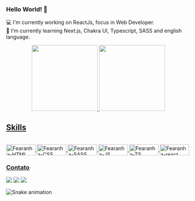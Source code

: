 ### Hello World! 👋

💻 I'm currently working on ReactJs, focus in Web Developer. <br>
🌱 I'm currently learning Next.js, Chakra UI, Typescript, SASS and english language. <br>

<div align="center">
  <a href="https://github.com/fearanha">
  <img height="180em" src="https://github-readme-stats.vercel.app/api?username=fearanha&show_icons=true&theme=dracula&include_all_commits=true&count_private=true"/>
  <img height="180em" src="https://github-readme-stats.vercel.app/api/top-langs/?username=fearanha&layout=compact&langs_count=7&theme=dracula"/>
</div>

## Skills

<div style="display: inline_block"><br>
    <img align="center" alt="Fearanha-HTML" height="30" width="80"
        src="https://img.shields.io/badge/HTML-239120?style=for-the-badge&logo=html5&logoColor=white">
    <img align="center" alt="Fearanha-CSS" height="30" width="80"
        src="https://img.shields.io/badge/CSS-239120?&style=for-the-badge&logo=css3&logoColor=white">
    <img align="center" alt="Fearanha-SASS" height="30" width="80"
        src="https://img.shields.io/badge/Sass-CC6699?style=for-the-badge&logo=sass&logoColor=white">
    <img align="center" alt="Fearanha-JS" height="30" width="80"
        src="https://img.shields.io/badge/JavaScript-F7DF1E?style=for-the-badge&logo=javascript&logoColor=black">
    <img align="center" alt="Fearanha-TS" height="30" width="80"
        src="https://img.shields.io/badge/TypeScript-007ACC?style=for-the-badge&logo=typescript&logoColor=white">
    <img align="center" alt="Fearanha-react" height="30" width="80"
        src="https://img.shields.io/badge/React-20232A?style=for-the-badge&logo=react&logoColor=61DAFB">
</div>

### Contato

<div>
<a href = "mailto:felipearanha.c@gmail.com"><img src="https://img.shields.io/badge/Gmail-D14836?style=for-the-badge&logo=gmail&logoColor=white" target="_blank"></a>
<a href="https://instagram.com/feharanha" target="_blank"><img src="https://img.shields.io/badge/-Instagram-%23E4405F?style=for-the-badge&logo=instagram&logoColor=white" target="_blank"></a>
<a href="https://www.linkedin.com/in/felipe-aranha-adc" target="_blank"><img src="https://img.shields.io/badge/-LinkedIn-%230077B5?style=for-the-badge&logo=linkedin&logoColor=white" target="_blank"></a>

![Snake animation](https://github.com/fearanha)

</div>
